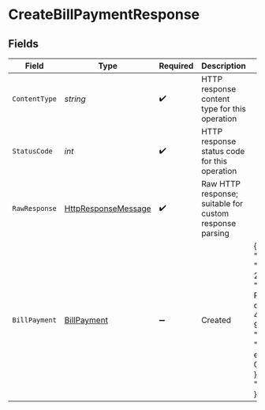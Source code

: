 # CreateBillPaymentResponse


## Fields

| Field                                                                                                                                                                                                                  | Type                                                                                                                                                                                                                   | Required                                                                                                                                                                                                               | Description                                                                                                                                                                                                            | Example                                                                                                                                                                                                                |
| ---------------------------------------------------------------------------------------------------------------------------------------------------------------------------------------------------------------------- | ---------------------------------------------------------------------------------------------------------------------------------------------------------------------------------------------------------------------- | ---------------------------------------------------------------------------------------------------------------------------------------------------------------------------------------------------------------------- | ---------------------------------------------------------------------------------------------------------------------------------------------------------------------------------------------------------------------- | ---------------------------------------------------------------------------------------------------------------------------------------------------------------------------------------------------------------------- |
| `ContentType`                                                                                                                                                                                                          | *string*                                                                                                                                                                                                               | :heavy_check_mark:                                                                                                                                                                                                     | HTTP response content type for this operation                                                                                                                                                                          |                                                                                                                                                                                                                        |
| `StatusCode`                                                                                                                                                                                                           | *int*                                                                                                                                                                                                                  | :heavy_check_mark:                                                                                                                                                                                                     | HTTP response status code for this operation                                                                                                                                                                           |                                                                                                                                                                                                                        |
| `RawResponse`                                                                                                                                                                                                          | [HttpResponseMessage](https://learn.microsoft.com/en-us/dotnet/api/system.net.http.httpresponsemessage?view=net-5.0)                                                                                                   | :heavy_check_mark:                                                                                                                                                                                                     | Raw HTTP response; suitable for custom response parsing                                                                                                                                                                |                                                                                                                                                                                                                        |
| `BillPayment`                                                                                                                                                                                                          | [BillPayment](../../Models/Components/BillPayment.md)                                                                                                                                                                  | :heavy_minus_sign:                                                                                                                                                                                                     | Created                                                                                                                                                                                                                | {<br/>"amount": 22,<br/>"date": "2022-10-23T00:00:00.000Z",<br/>"reference": "Bill Payment against bill c13e37b6 dfaa-4894-b3be-9fe97bda9f44",<br/>"accountRef": {<br/>"id": "9e32cbf8-e7d5-4d4d-a593-08d550682aab"<br/>},<br/>"currencyRate": 1<br/>} |